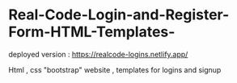 # Real-Code-Login-and-Register-Form-HTML-Templates-

deployed version : https://realcode-logins.netlify.app/

Html , css "bootstrap" website , templates for logins and signup
